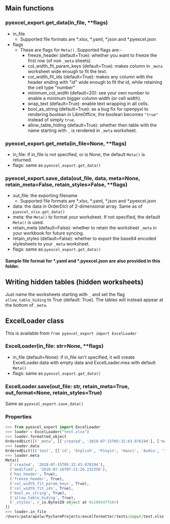 ## Main functions

### pyexcel_export.get_data(in_file, **flags)

- in_file
    - Supported file formats are *.xlsx, *.yaml, *.json and *.pyexcel.json
- flags
    - These are flags for `Meta()`. Supported flags are:-
        - freeze_header (default=True): whether you want to freeze the first row (of non `_meta` sheets)
        - col_width_fit_param_keys (default=True): makes column in `_meta` worksheet wide enough to fit the text.
        - col_width_fit_ids (default=True): makes any column with the header ending with "id" wide enough to fit the id, while retaining the cell type "number"
        - minimum_col_width (default=20): see your own number to enable a minimum bigger column width (or cell width).
        - wrap_text (default=True): enable text wrapping in all cells.
        - bool_as_string (default=True): as a bug fix for openpyxl to rendering boolean in LibreOffice, the boolean becomes `"true"` instead of simply `true`.
        - allow_table_hiding (default=True): whether then table with the name starting with `_` is rendered in `_meta` worksheet.

### pyexcel_export.get_meta(in_file=None, **flags)

- in_file: if in_file is not specified, or is None, the default `Meta()` is returned.
- flags: same as `pyexcel_export.get_data()`

### pyexcel_export.save_data(out_file, data, meta=None, retain_meta=False, retain_styles=False, **flags)

- out_file: the exporting filename
    - Supported file formats are *.xlsx, *.yaml, *.json and *.pyexcel.json
- data: the data in OrderDict of 2-dimensional array. Same as of `pyexcel_xlsx.get_data()`
- meta: the `Meta()` to format your worksheet. If not specified, the default `Meta()` is used.
- retain_meta (default=False): whether to retain the worksheet `_meta` in your workbook for future syncing.
- retain_styles (default=False): whether to export the base64 encoded stylesheets to your `_meta` worksheet.
- flags: same as `pyexcel_export.get_data()`

#### Sample file format for \*.yaml and \*.pyexcel.json are also provided in this folder.

## Writing hidden tables (hidden worksheets)

Just name the worksheets starting with `_` and set the flag `allow_table_hiding` to True (default: True). The tables will instead appear at the bottom of `_meta`.

## ExcelLoader class

This is available from `from pyexcel_export import ExcelLoader`

### ExcelLoader(in_file: str=None, **flags)

- in_file (default=None): if in_file isn't specified, it will create ExcelLoader.data with empty data and ExcelLoader.mea with default `Meta()`
- flags: same as `pyexcel_export.get_data()`

### ExcelLoader.save(out_file: str, retain_meta=True, out_format=None, retain_styles=True)

Same as `pyexcel_export.save_data()`

### Properties

```python
>>> from pyexcel_export import ExcelLoader
>>> loader = ExcelLoader("test.xlsx")
>>> loader.formatted_object
OrderedDict([('_meta', [['created', '2018-07-15T05:32:43.976194'], ['modified', '2018-07-16T07:31:26.232350'], ['has_header', True], ['freeze_header', True], ['col_width_fit_param_keys', True], ['col_width_fit_ids', True], ['bool_as_string', True], ['allow_table_hiding', True], ['_styles', <_io.BytesIO object at 0x103d7f678>]]), ('test', [['"id"', '"English"', '"Pinyin"', '"Hanzi"', '"Audio"', '"Tags"'], ['1419644212689', '"Hello!"', '"Nǐ hǎo!"', '"你好！"', '"[sound:tmp1cctcn.mp3]"', '""'], ['1419644212690', '"What are you saying?"', '"Nǐ shuō shénme?"', '"你说什么？"', '"[sound:tmp4tzxbu.mp3]"', '""'], ['1419644212691', '"What did you do?"', '"nǐ zuò le shénme ?"', '"你做了什么？"', '"[sound:333012.mp3]"', '""']])])
>>> loader.data
OrderedDict([('test', [['id', 'English', 'Pinyin', 'Hanzi', 'Audio', 'Tags'], [1419644212689, 'Hello!', 'Nǐ hǎo!', '你好！', '[sound:tmp1cctcn.mp3]', ''], [1419644212690, 'What are you saying?', 'Nǐ shuō shénme?', '你说什么？', '[sound:tmp4tzxbu.mp3]', ''], [1419644212691, 'What did you do?', 'nǐ zuò le shénme ?', '你做了什么？', '[sound:333012.mp3]', '']])])
>>> loader.meta
Meta([
  ('created', '2018-07-15T05:32:43.976194'),
  ('modified', '2018-07-16T07:31:26.232350'),
  ('has_header', True),
  ('freeze_header', True),
  ('col_width_fit_param_keys', True),
  ('col_width_fit_ids', True),
  ('bool_as_string', True),
  ('allow_table_hiding', True),
  ('_styles', <_io.BytesIO object at 0x1065dff10>)
])
>>> loader.in_file
/Users/patarapolw/PycharmProjects/excelformatter/tests/input/test.xlsx
```
